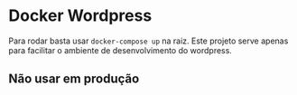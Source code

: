 # Docker Wordpress 
Para rodar basta usar `docker-compose up` na raiz.
Este projeto serve apenas para facilitar o ambiente de desenvolvimento do wordpress. 
## Não usar em produção
